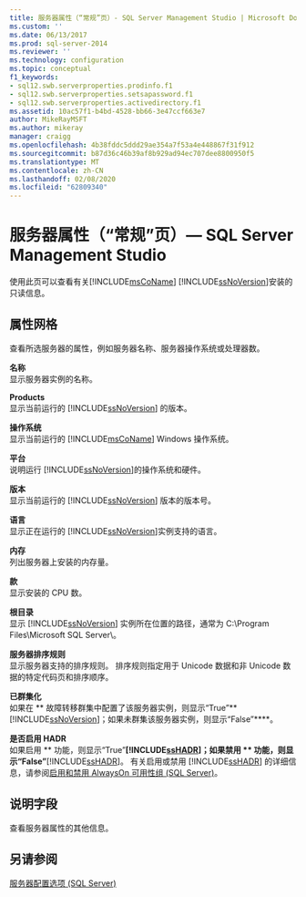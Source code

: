 ```yaml
---
title: 服务器属性（“常规”页）- SQL Server Management Studio | Microsoft Docs
ms.custom: ''
ms.date: 06/13/2017
ms.prod: sql-server-2014
ms.reviewer: ''
ms.technology: configuration
ms.topic: conceptual
f1_keywords:
- sql12.swb.serverproperties.prodinfo.f1
- sql12.swb.serverproperties.setsapassword.f1
- sql12.swb.serverproperties.activedirectory.f1
ms.assetid: 10ac57f1-b4bd-4528-bb66-3e47ccf663e7
author: MikeRayMSFT
ms.author: mikeray
manager: craigg
ms.openlocfilehash: 4b38fddc5ddd29ae354a7f53a4e448867f31f912
ms.sourcegitcommit: b87d36c46b39af8b929ad94ec707dee8800950f5
ms.translationtype: MT
ms.contentlocale: zh-CN
ms.lasthandoff: 02/08/2020
ms.locfileid: "62809340"
---
```

# <a name="server-properties-general-page---sql-server-management-studio"></a>服务器属性（“常规”页）— SQL Server Management Studio
  使用此页可以查看有关[!INCLUDE[msCoName](../../includes/msconame-md.md)] [!INCLUDE[ssNoVersion](../../includes/ssnoversion-md.md)]安装的只读信息。  
  
## <a name="property-grid"></a>属性网格  
 查看所选服务器的属性，例如服务器名称、服务器操作系统或处理器数。  
  
 **名称**  
 显示服务器实例的名称。  
  
 **Products**  
 显示当前运行的 [!INCLUDE[ssNoVersion](../../includes/ssnoversion-md.md)] 的版本。  
  
 **操作系统**  
 显示当前运行的 [!INCLUDE[msCoName](../../includes/msconame-md.md)] Windows 操作系统。  
  
 **平台**  
 说明运行 [!INCLUDE[ssNoVersion](../../includes/ssnoversion-md.md)]的操作系统和硬件。  
  
 **版本**  
 显示当前运行的 [!INCLUDE[ssNoVersion](../../includes/ssnoversion-md.md)] 版本的版本号。  
  
 **语言**  
 显示正在运行的 [!INCLUDE[ssNoVersion](../../includes/ssnoversion-md.md)]实例支持的语言。  
  
 **内存**  
 列出服务器上安装的内存量。  
  
 **款**  
 显示安装的 CPU 数。  
  
 **根目录**  
 显示 [!INCLUDE[ssNoVersion](../../includes/ssnoversion-md.md)] 实例所在位置的路径，通常为 C:\Program Files\Microsoft SQL Server\\。  
  
 **服务器排序规则**  
 显示服务器支持的排序规则。 排序规则指定用于 Unicode 数据和非 Unicode 数据的特定代码页和排序顺序。  
  
 **已群集化**  
 如果在 ** 故障转移群集中配置了该服务器实例，则显示“True”**[!INCLUDE[ssNoVersion](../../includes/ssnoversion-md.md)]；如果未群集该服务器实例，则显示“False”****。  
  
 **是否启用 HADR**  
 如果启用 ** 功能，则显示“True”**[!INCLUDE[ssHADR](../../includes/sshadr-md.md)]；如果禁用 ** 功能，则显示“False”**[!INCLUDE[ssHADR](../../includes/sshadr-md.md)]。 有关启用或禁用 [!INCLUDE[ssHADR](../../includes/sshadr-md.md)] 的详细信息，请参阅[启用和禁用 AlwaysOn 可用性组 (SQL Server)](../availability-groups/windows/enable-and-disable-always-on-availability-groups-sql-server.md)。  
  
## <a name="description-field"></a>说明字段  
 查看服务器属性的其他信息。  
  
## <a name="see-also"></a>另请参阅  
 [服务器配置选项 (SQL Server)](server-configuration-options-sql-server.md)  
  
  
